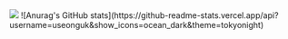 <img src="https://img.shields.io/badge/Firebase-FFCA28?style=flat-square&logo=firebase&logoColor=white"/>
![Anurag's GitHub stats](https://github-readme-stats.vercel.app/api?username=useonguk&show_icons=ocean_dark&theme=tokyonight)
